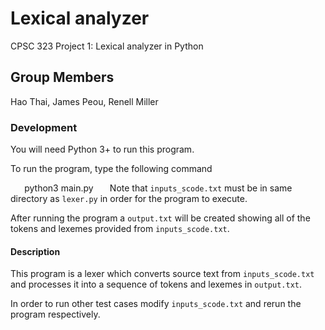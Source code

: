# Lexical analyzer
CPSC 323 Project 1: Lexical analyzer in Python

## Group Members
Hao Thai, James Peou, Renell Miller

### Development
You will need Python 3+ to run this program.

To run the program, type the following command

` ` ` `
python3 main.py
 ` ` ` `
Note that `inputs_scode.txt` must be in same directory as `lexer.py` in order for the program to execute.

After running the program a `output.txt` will be created showing all of the tokens and lexemes provided from `inputs_scode.txt`. 

#### Description

This program is a lexer which converts source text from `inputs_scode.txt` and processes it into a sequence of 
tokens and lexemes in `output.txt`. 

In order to run other test cases modify `inputs_scode.txt` and rerun the program respectively. 